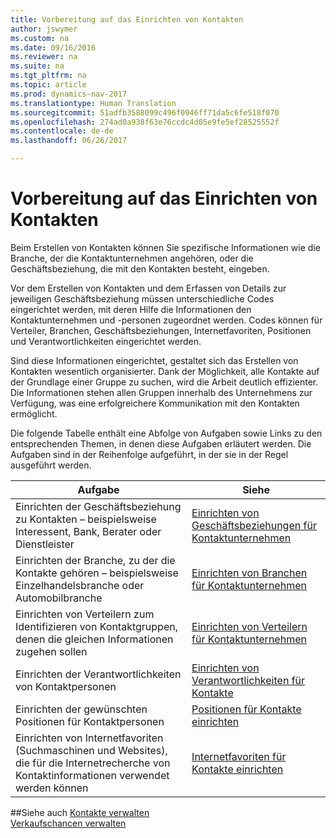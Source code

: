 ```yaml
---
title: Vorbereitung auf das Einrichten von Kontakten
author: jswymer
ms.custom: na
ms.date: 09/16/2016
ms.reviewer: na
ms.suite: na
ms.tgt_pltfrm: na
ms.topic: article
ms.prod: dynamics-nav-2017
ms.translationtype: Human Translation
ms.sourcegitcommit: 51adfb3588099c496f0946ff71da5c6fe518f070
ms.openlocfilehash: 274ad0a938f63e76ccdc4d05e9fe5ef28525552f
ms.contentlocale: de-de
ms.lasthandoff: 06/26/2017

---
```

# <a name="prepare-for-setting-up-contacts"></a>Vorbereitung auf das Einrichten von Kontakten
Beim Erstellen von Kontakten können Sie spezifische Informationen wie die Branche, der die Kontaktunternehmen angehören, oder die Geschäftsbeziehung, die mit den Kontakten besteht, eingeben.

Vor dem Erstellen von Kontakten und dem Erfassen von Details zur jeweiligen Geschäftsbeziehung müssen unterschiedliche Codes eingerichtet werden, mit deren Hilfe die Informationen den Kontaktunternehmen und -personen zugeordnet werden. Codes können für Verteiler, Branchen, Geschäftsbeziehungen, Internetfavoriten, Positionen und Verantwortlichkeiten eingerichtet werden.

Sind diese Informationen eingerichtet, gestaltet sich das Erstellen von Kontakten wesentlich organisierter. Dank der Möglichkeit, alle Kontakte auf der Grundlage einer Gruppe zu suchen, wird die Arbeit deutlich effizienter. Die Informationen stehen allen Gruppen innerhalb des Unternehmens zur Verfügung, was eine erfolgreichere Kommunikation mit den Kontakten ermöglicht.

Die folgende Tabelle enthält eine Abfolge von Aufgaben sowie Links zu den entsprechenden Themen, in denen diese Aufgaben erläutert werden. Die Aufgaben sind in der Reihenfolge aufgeführt, in der sie in der Regel ausgeführt werden.

|Aufgabe |Siehe |
|---|----|
|Einrichten der Geschäftsbeziehung zu Kontakten – beispielsweise Interessent, Bank, Berater oder Dienstleister|[Einrichten von Geschäftsbeziehungen für Kontaktunternehmen](marketing-business-relations.md)|
|Einrichten der Branche, zu der die Kontakte gehören – beispielsweise Einzelhandelsbranche oder Automobilbranche|[Einrichten von Branchen für Kontaktunternehmen](marketing-industry-groups.md)|
|Einrichten von Verteilern zum Identifizieren von Kontaktgruppen, denen die gleichen Informationen zugehen sollen|[Einrichten von Verteilern für Kontaktunternehmen](marketing-mailing-groups.md)|
|Einrichten der Verantwortlichkeiten von Kontaktpersonen|[Einrichten von Verantwortlichkeiten für Kontakte](marketing-job-responsibilities.md)|
|Einrichten der gewünschten Positionen für Kontaktpersonen|[Positionen für Kontakte einrichten](marketing-organizational-levels.md)|
|Einrichten von Internetfavoriten (Suchmaschinen und Websites), die für die Internetrecherche von Kontaktinformationen verwendet werden können|[Internetfavoriten für Kontakte einrichten](marketing-web-sources.md)|

##<a name="see-also"></a>Siehe auch
[Kontakte verwalten](marketing-contacts.md)  
[Verkaufschancen verwalten](marketing-manage-sales-opportunities.md)


